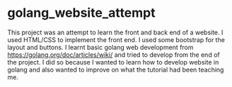 # golang_website_attempt

This project was an attempt to learn the front and back end of a website. 
I used HTML/CSS to implement the front end. I used some bootstrap for the layout and buttons.
I learnt basic golang web development from https://golang.org/doc/articles/wiki/ and tried to develop from
the end of the project. I did so because I wanted to learn how to develop website in golang and also wanted
to improve on what the tutorial had been teaching me. 

